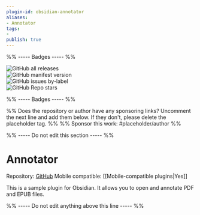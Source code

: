 ```yaml
---
plugin-id: obsidian-annotator
aliases:
- Annotator
tags: 
- 
publish: true
---
```


%% ----- Badges ----- %%

![GitHub all releases](https://img.shields.io/github/downloads/elias-sundqvist/obsidian-annotator/total?color=573E7A&logo=github&style=for-the-badge)   
![GitHub manifest version](https://img.shields.io/github/manifest-json/v/elias-sundqvist/obsidian-annotator?color=573E7A&logo=github&style=for-the-badge)   
![GitHub issues by-label](https://img.shields.io/github/issues/elias-sundqvist/obsidian-annotator/help%20wanted?color=573E7A&logo=github&style=for-the-badge)   
![GitHub Repo stars](https://img.shields.io/github/stars/elias-sundqvist/obsidian-annotator?color=573E7A&logo=github&style=for-the-badge)

%% ----- Badges ----- %%

%% Does the repository or author have any sponsoring links? Uncomment the next line and add them below. If they don't, please delete the placeholder tag. %%
%% Sponsor this work: #placeholder/author %%

%% ----- Do not edit this section ----- %%

# Annotator

Repository: [GitHub](https://github.com/elias-sundqvist/obsidian-annotator)
Mobile compatible: [[Mobile-compatible plugins|Yes]]

This is a sample plugin for Obsidian. It allows you to open and annotate PDF and EPUB files.

%% ----- Do not edit anything above this line ----- %% 

